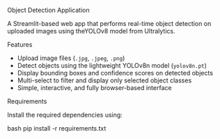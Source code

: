  Object Detection Application

A Streamlit-based web app that performs real-time object detection on uploaded images using theYOLOv8 model from Ultralytics.



 Features

-  Upload image files (`.jpg`, `.jpeg`, `.png`)
-  Detect objects using the lightweight YOLOv8n model (`yolov8n.pt`)
-  Display bounding boxes and confidence scores on detected objects
-  Multi-select to filter and display only selected object classes
-  Simple, interactive, and fully browser-based interface



Requirements

Install the required dependencies using:

bash
pip install -r requirements.txt
